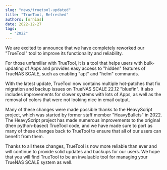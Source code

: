 ```yaml
---
slug: "news/truetool-updated"
title: "TrueTool, Refreshed"
authors: [ornias]
date: 2022-12-27
tags:
  - "2022"
---
```


We are excited to announce that we have completely reworked our "TrueTool" tool to improve its functionality and reliability.

For those unfamiliar with TrueTool, it is a tool that helps users with bulk-updating of Apps and provides easy access to "hidden" features of TrueNAS SCALE, such as enabling "apt" and "helm" commands.

With the latest update, TrueTool now contains multiple hot-patches that fix migration and backup issues on TrueNAS SCALE 22.12 "bluefin". It also includes improvements for slower systems with lots of Apps, as well as the removal of colors that were not looking nice in email output.

Many of these changes were made possible thanks to the HeavyScript project, which was started by former staff member "HeavyBullets" in 2022. The HeavyScript project has made numerous improvements to the original (then python-based) TrueTool code, and we have made sure to port as many of these changes back to TrueTool to ensure that all of our users can benefit from them.

Thanks to all these changes, TrueTool is now more reliable than ever and will continue to provide solid updates and backups for our users. We hope that you will find TrueTool to be an invaluable tool for managing your TrueNAS SCALE system as well.
